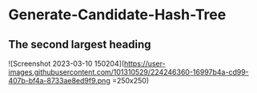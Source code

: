 # Generate-Candidate-Hash-Tree
## The second largest heading






![Screenshot 2023-03-10 150204](https://user-images.githubusercontent.com/101310529/224246360-16997b4a-cd99-407b-bf4a-8733ae8ed9f9.png =250x250)
